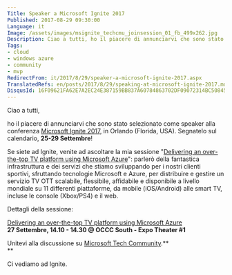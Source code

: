 ```yaml
---
Title: Speaker a Microsoft Ignite 2017
Published: 2017-08-29 09:30:00
Language: it
Image: /assets/images/msignite_techcmu_joinsession_01_fb_499x262.jpg
Description: Ciao a tutti, ho il piacere di annunciarvi che sono stato selezionato come speaker alla conferenza Microsoft Ignite 2017 , in Orlando (Florida, USA). Segnatelo sul calendario, 25-29 Settembre !
Tags:
- cloud
- windows azure
- community
- mvp
RedirectFrom: it/2017/8/29/speaker-a-microsoft-ignite-2017.aspx
TranslatedRefs: en/posts/2017/8/29/speaking-at-microsoft-ignite-2017.md
DisqusId: 16F09621FA62E7A2EC24E387159BB837A60784863702DF09072314BC50845824
---
```

Ciao a tutti,

ho il piacere di annunciarvi che sono stato selezionato come speaker alla conferenza <a href="https://www.microsoft.com/en-us/ignite/default.aspx" target="_blank">Microsoft Ignite 2017</a>, in Orlando (Florida, USA). Segnatelo sul calendario, **25-29 Settembre**!

Se siete ad Ignite, venite ad ascoltare la mia sessione "<a href="https://myignite.microsoft.com/sessions/55873" target="_blank">Delivering an over-the-top TV platform using Microsoft Azure</a>": parlerò della fantastica infrastruttura e dei servizi che stiamo sviluppando per i nostri clienti sportivi, sfruttando tecnologie Microsoft e Azure, per distribuire e gestire un servizio TV OTT scalabile, flessibile, affidabile e disponibile a livello mondiale su 11 differenti piattaforme, da mobile (iOS/Android) alle smart TV, incluse le console (Xbox/PS4) e il web. 

Dettagli della sessione:

<a href="https://myignite.microsoft.com/sessions/55873" target="_blank">Delivering an over-the-top TV platform using Microsoft Azure  
 </a> **27 Settembre, 14.10 - 14.30 @ OCCC South - Expo Theater #1**

Unitevi alla discussione su <a href="https://techcommunity.microsoft.com/t5/Microsoft-Ignite-Content-2017/Delivering-an-over-the-top-TV-platform-using-Microsoft-Azure/m-p/99486#M1015" target="_blank">Microsoft Tech Community</a>.**  
 **

Ci vediamo ad Ignite.
